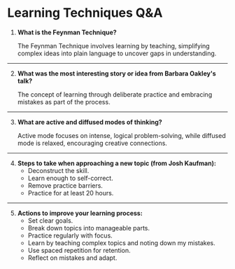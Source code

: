 # Learning Techniques Q&A

1. **What is the Feynman Technique?**

    The Feynman Technique involves learning by teaching, simplifying complex ideas into plain language to uncover gaps in understanding.
---
2. **What was the most interesting story or idea from Barbara Oakley's talk?**
   
   The concept of learning through deliberate practice and embracing mistakes as part of the process.
---
3. **What are active and diffused modes of thinking?**
   
   Active mode focuses on intense, logical problem-solving, while diffused mode is relaxed, encouraging creative connections.
---
4. **Steps to take when approaching a new topic (from Josh Kaufman):**
   - Deconstruct the skill.
   - Learn enough to self-correct.
   - Remove practice barriers.
   - Practice for at least 20 hours.
---
5. **Actions to improve your learning process:**
   - Set clear goals.
   - Break down topics into manageable parts.
   - Practice regularly with focus.
   - Learn by teaching complex topics and noting down my mistakes.
   - Use spaced repetition for retention.
   - Reflect on mistakes and adapt.
